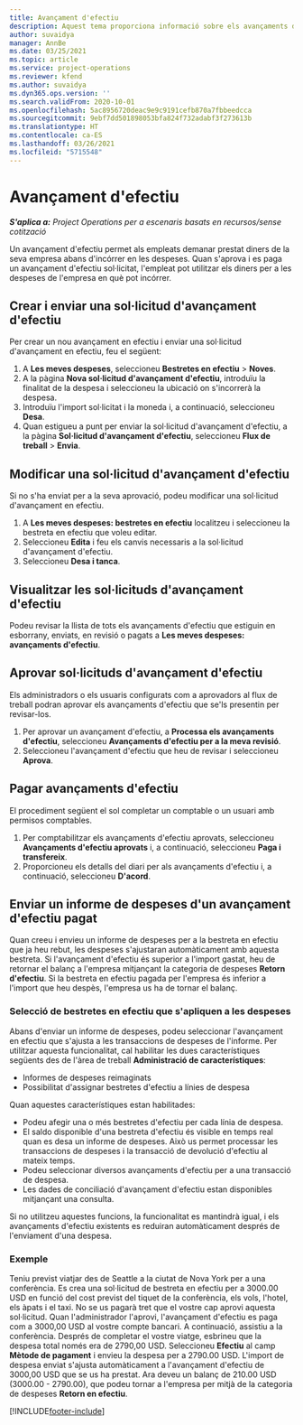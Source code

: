 ```yaml
---
title: Avançament d'efectiu
description: Aquest tema proporciona informació sobre els avançaments d'efectiu.
author: suvaidya
manager: AnnBe
ms.date: 03/25/2021
ms.topic: article
ms.service: project-operations
ms.reviewer: kfend
ms.author: suvaidya
ms.dyn365.ops.version: ''
ms.search.validFrom: 2020-10-01
ms.openlocfilehash: 5ac8956720deac9e9c9191cefb870a7fbbeedcca
ms.sourcegitcommit: 9ebf7dd501898053bfa824f732adabf3f273613b
ms.translationtype: HT
ms.contentlocale: ca-ES
ms.lasthandoff: 03/26/2021
ms.locfileid: "5715548"
---
```

# <a name="cash-advance"></a>Avançament d'efectiu

_**S'aplica a:** Project Operations per a escenaris basats en recursos/sense cotització_

Un avançament d'efectiu permet als empleats demanar prestat diners de la seva empresa abans d'incórrer en les despeses. Quan s'aprova i es paga un avançament d'efectiu sol·licitat, l'empleat pot utilitzar els diners per a les despeses de l'empresa en què pot incórrer. 

## <a name="create-and-submit-a-cash-advance-request"></a>Crear i enviar una sol·licitud d'avançament d'efectiu
Per crear un nou avançament en efectiu i enviar una sol·licitud d'avançament en efectiu, feu el següent: 

1. A **Les meves despeses**, seleccioneu **Bestretes en efectiu** > **Noves**. 
2. A la pàgina **Nova sol·licitud d'avançament d'efectiu**, introduïu la finalitat de la despesa i seleccioneu la ubicació on s'incorrerà la despesa.
3. Introduïu l'import sol·licitat i la moneda i, a continuació, seleccioneu **Desa**. 
4. Quan estigueu a punt per enviar la sol·licitud d'avançament d'efectiu, a la pàgina **Sol·licitud d'avançament d'efectiu**, seleccioneu **Flux de treball** > **Envia**.

## <a name="modify-a-cash-advance-request"></a>Modificar una sol·licitud d'avançament d'efectiu

Si no s'ha enviat per a la seva aprovació, podeu modificar una sol·licitud d'avançament en efectiu.

1. A **Les meves despeses: bestretes en efectiu** localitzeu i seleccioneu la bestreta en efectiu que voleu editar.
2. Seleccioneu **Edita** i feu els canvis necessaris a la sol·licitud d'avançament d'efectiu. 
3. Seleccioneu **Desa i tanca**.


## <a name="view-cash-advance-requests"></a>Visualitzar les sol·licituds d'avançament d'efectiu
Podeu revisar la llista de tots els avançaments d'efectiu que estiguin en esborrany, enviats, en revisió o pagats a **Les meves despeses: avançaments d'efectiu**. 

## <a name="approve-cash-advance-requests"></a>Aprovar sol·licituds d'avançament d'efectiu

Els administradors o els usuaris configurats com a aprovadors al flux de treball podran aprovar els avançaments d'efectiu que se'ls presentin per revisar-los. 

1. Per aprovar un avançament d'efectiu, a **Processa els avançaments d'efectiu**, seleccioneu **Avançaments d'efectiu per a la meva revisió**.
2. Seleccioneu l'avançament d'efectiu que heu de revisar i seleccioneu **Aprova**.  

## <a name="pay-cash-advances"></a>Pagar avançaments d'efectiu 
El procediment següent el sol completar un comptable o un usuari amb permisos comptables.

1. Per comptabilitzar els avançaments d'efectiu aprovats, seleccioneu **Avançaments d'efectiu aprovats** i, a continuació, seleccioneu **Paga i transfereix**.  
2. Proporcioneu els detalls del diari per als avançaments d'efectiu i, a continuació, seleccioneu **D'acord**. 

## <a name="submit-an-expense-report-against-a-paid-cash-advance"></a>Enviar un informe de despeses d'un avançament d'efectiu pagat 

Quan creeu i envieu un informe de despeses per a la bestreta en efectiu que ja heu rebut, les despeses s'ajustaran automàticament amb aquesta bestreta. Si l'avançament d'efectiu és superior a l'import gastat, heu de retornar el balanç a l'empresa mitjançant la categoria de despeses **Retorn d'efectiu**. Si la bestreta en efectiu pagada per l'empresa és inferior a l'import que heu despès, l'empresa us ha de tornar el balanç. 

### <a name="select-cash-advances-that-apply-to-your-expenses"></a>Selecció de bestretes en efectiu que s'apliquen a les despeses
Abans d'enviar un informe de despeses, podeu seleccionar l'avançament en efectiu que s'ajusta a les transaccions de despeses de l'informe. Per utilitzar aquesta funcionalitat, cal habilitar les dues característiques següents des de l'àrea de treball **Administració de característiques**:

  - Informes de despeses reimaginats
  - Possibilitat d'assignar bestretes d'efectiu a línies de despesa
 
 Quan aquestes característiques estan habilitades:
 
  - Podeu afegir una o més bestretes d'efectiu per cada línia de despesa.
  - El saldo disponible d'una bestreta d'efectiu és visible en temps real quan es desa un informe de despeses. Això us permet processar les transaccions de despeses i la transacció de devolució d'efectiu al mateix temps.
  - Podeu seleccionar diversos avançaments d'efectiu per a una transacció de despesa.
  - Les dades de conciliació d'avançament d'efectiu estan disponibles mitjançant una consulta. 
 
Si no utilitzeu aquestes funcions, la funcionalitat es mantindrà igual, i els avançaments d'efectiu existents es reduiran automàticament després de l'enviament d'una despesa.

### <a name="example"></a>Exemple 
Teniu previst viatjar des de Seattle a la ciutat de Nova York per a una conferència. Es crea una sol·licitud de bestreta en efectiu per a 3000.00 USD en funció del cost previst del tiquet de la conferència, els vols, l'hotel, els àpats i el taxi. No se us pagarà tret que el vostre cap aprovi aquesta sol·licitud. Quan l'administrador l'aprovi, l'avançament d'efectiu es paga com a 3000,00 USD al vostre compte bancari. A continuació, assistiu a la conferència. Després de completar el vostre viatge, esbrineu que la despesa total només era de 2790,00 USD. Seleccioneu **Efectiu** al camp **Mètode de pagament** i envieu la despesa per a 2790.00 USD. L'import de despesa enviat s'ajusta automàticament a l'avançament d'efectiu de 3000,00 USD que se us ha prestat. Ara deveu un balanç de 210.00 USD (3000.00 - 2790.00), que podeu tornar a l'empresa per mitjà de la categoria de despeses **Retorn en efectiu**.



[!INCLUDE[footer-include](../includes/footer-banner.md)]
